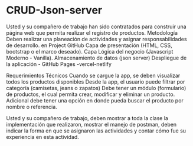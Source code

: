# CRUD-Json-server

Usted y su compañero de trabajo han sido contratados para construir una página web que permita realizar el registro de productos. 
Metodología
Deben realizar una planeación de actividades y asignar responsabilidades de desarrollo. en Project GitHub
Capa de presentación (HTML, CSS, bootstrap o el marco deseado). 
Capa Lógica del negocio (Javascript Moderno - Vanilla).
Almacenamiento de datos (json server)
Despliegue de la aplicación - GitHub Pages -vercel-netlify

Requerimientos Técnicos
Cuando se cargue la app, se deben visualizar todos los productos disponibles
Desde la app, el usuario puede filtrar por categoría (camisetas, jeans o zapatos)
Debe tener un módulo (formulario) de productos, el cual permita crear, modificar y eliminar un producto. Adicional debe tener una opción en donde pueda buscar el producto por nombre o referencia.

Usted y su compañero de trabajo, deben mostrar a toda la clase la implementación que realizaron, mostrar el manejo de postman, deben indicar la forma en que se asignaron las actividades y contar cómo fue su experiencia en esta actividad.
